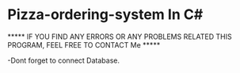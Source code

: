 # Pizza-ordering-system In C#

***** IF YOU FIND ANY ERRORS OR ANY PROBLEMS RELATED THIS PROGRAM, FEEL FREE TO CONTACT Me *****  

-Dont forget to connect Database.
